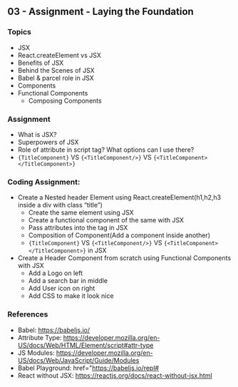 ## 03 - Assignment - Laying the Foundation  
### Topics
- JSX
- React.createElement vs JSX
- Benefits of JSX
- Behind the Scenes of JSX
- Babel & parcel role in JSX
- Components
- Functional Components
  - Composing Components 

### Assignment
- What is JSX?
- Superpowers of JSX
- Role of attribute in script tag? What options can I use there?
- `{TitleComponent}` VS `{<TitleComponent/>}` VS `{<TitleComponent></TitleComponent>}`

### Coding Assignment:
- Create a Nested header Element using React.createElement(h1,h2,h3 inside a div with class “title”)
  - Create the same element using JSX
  - Create a functional component of the same with JSX
  - Pass attributes into the tag in JSX
  - Composition of Component(Add a component inside another)
  - `{TitleComponent}` VS `{<TitleComponent/>}` VS `{<TitleComponent></TitleComponent>}` in JSX
- Create a Header Component from scratch using Functional Components with JSX
  - Add a Logo on left
  - Add a search bar in middle
  - Add User icon on right
  - Add CSS to make it look nice

### References
- Babel: https://babeljs.io/
- Attribute Type: https://developer.mozilla.org/en-US/docs/Web/HTML/Element/script#attr-type
- JS Modules: https://developer.mozilla.org/en-US/docs/Web/JavaScript/Guide/Modules
- Babel Playground: href="https://babeljs.io/repl#
- React without JSX: https://reactjs.org/docs/react-without-jsx.html
	
